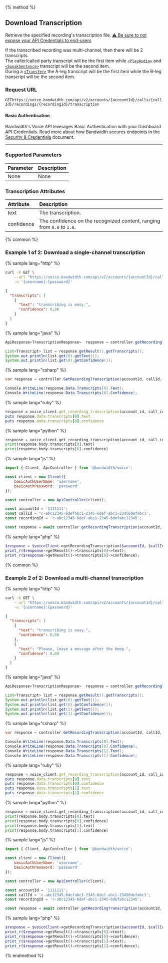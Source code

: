 {% method %}

## Download Transcription

Retrieve the specified recording's transcription file. [⚠️ Be sure to not expose your API Credentials to end-users](./about.md#caution-recordings)

If the transcribed recording was multi-channel, then there will be 2 transcripts.<br/>
The caller/called party transcript will be the first item while [`<PlayAudio>`](playAudio.md) and [`<SpeakSentence>`](speakSentence.md) transcript will be the second item.<br>
During a [`<Transfer>`](transfer.md) the A-leg transcript will be the first item while the B-leg transcript will be the second item.

### Request URL

<code class="get">GET</code>`https://voice.bandwidth.com/api/v2/accounts/{accountId}/calls/{callId}/recordings/{recordingId}/transcription`

#### Basic Authentication

Bandwidth's Voice API leverages Basic Authentication with your Dashboard API Credentials. Read more about how Bandwidth secures endpoints in the [Security & Credentials](../../../guides/accountCredentials.md) document.

---

### Supported Parameters

| Parameter | Description |
|:----------|:------------|
| None      | None        |


### Transcription Attributes

| Attribute    | Description                                                            |
|:-------------|:-----------------------------------------------------------------------|
| text         | The transcription.                                                     |
| confidence   | The confidence on the recognized content, ranging from `0.0` to `1.0`. |

{% common %}

### Example 1 of 2: Download a single-channel transcription

{% sample lang="http" %}

```bash
curl -X GET \
    --url "https://voice.bandwidth.com/api/v2/accounts/{accountId}/calls/{callId}/recordings/{recordingId}/transcription" \
    -u '{username}:{password}'
```

```json
{
  "transcripts": [
    {
      "text": "transcribing is easy.",
      "confidence": 0.98
    }
  ]
}
```

{% sample lang="java" %}

```java
ApiResponse<TranscriptionResponse>  response = controller.getRecordingTranscription(accountId, callId, recordingId);

List<Transcript> list = response.getResult().getTranscripts();
System.out.println(list.get(0).getText());
System.out.println(list.get(0).getConfidence());
```

{% sample lang="csharp" %}

```csharp
var response = controller.GetRecordingTranscription(accountId, callId, recordingId);

Console.WriteLine(response.Data.Transcripts[0].Text);
Console.WriteLine(response.Data.Transcripts[0].Confidence);
```

{% sample lang="ruby" %}

```ruby
response = voice_client.get_recording_transcription(account_id, call_id, recording_id)
puts response.data.transcripts[0].text
puts response.data.transcripts[0].confidence
```

{% sample lang="python" %}

```python
response = voice_client.get_recording_transcription(account_id, call_id, recording_id)
print(response.body.transcripts[0].text)
print(response.body.transcripts[0].confidence)
```

{% sample lang="js" %}

```js
import { Client, ApiController } from '@bandwidth/voice';

const client = new Client({
    basicAuthUserName: 'username',
    basicAuthPassword: 'password'
});

const controller = new ApiController(client);

const accountId = '1111111';
const callId = 'c-abc12345-6defabc1-2345-6def-abc1-23456defabc1';
const recordingId = 'r-abc12345-6def-abc1-2345-6defabc12345';

const response = await controller.getRecordingTranscription(accountId, callId, recordingId);
```

{% sample lang="php" %}

```php
$response = $voiceClient->getRecordingTranscription($accountId, $callId, $recordingId);
print_r($response->getResult()->transcripts[0]->text);
print_r($response->getResult()->transcripts[0]->confidence);
```

{% common %}

### Example 2 of 2: Download a multi-channel transcription

{% sample lang="http" %}

```bash
curl -X GET \
    --url "https://voice.bandwidth.com/api/v2/accounts/{accountId}/calls/{callId}/recordings/{recordingId}/transcription" \
    -u '{username}:{password}'
```

```json
{
  "transcripts": [
    {
      "text": "transcribing is easy.",
      "confidence": 0.98
    },
    {
      "text": "Please, leave a message after the beep.",
      "confidence": 0.88
    }
  ]
}
```

{% sample lang="java" %}

```java
ApiResponse<TranscriptionResponse>  response = controller.getRecordingTranscription(accountId, callId, recordingId);

List<Transcript> list = response.getResult().getTranscripts();
System.out.println(list.get(0).getText());
System.out.println(list.get(0).getConfidence());
System.out.println(list.get(1).getText());
System.out.println(list.get(1).getConfidence());
```

{% sample lang="csharp" %}

```csharp
var response = controller.GetRecordingTranscription(accountId, callId, recordingId);

Console.WriteLine(response.Data.Transcripts[0].Text);
Console.WriteLine(response.Data.Transcripts[0].Confidence);
Console.WriteLine(response.Data.Transcripts[1].Text);
Console.WriteLine(response.Data.Transcripts[1].Confidence);
```

{% sample lang="ruby" %}

```ruby
response = voice_client.get_recording_transcription(account_id, call_id, recording_id)
puts response.data.transcripts[0].text
puts response.data.transcripts[0].confidence
puts response.data.transcripts[1].text
puts response.data.transcripts[1].confidence
```

{% sample lang="python" %}

```python
response = voice_client.get_recording_transcription(account_id, call_id, recording_id)
print(response.body.transcripts[0].text)
print(response.body.transcripts[0].confidence)
print(response.body.transcripts[1].text)
print(response.body.transcripts[1].confidence)
```

{% sample lang="js" %}

```js
import { Client, ApiController } from '@bandwidth/voice';

const client = new Client({
    basicAuthUserName: 'username',
    basicAuthPassword: 'password'
});

const controller = new ApiController(client);

const accountId = '1111111';
const callId = 'c-abc12345-6defabc1-2345-6def-abc1-23456defabc1';
const recordingId = 'r-abc12345-6def-abc1-2345-6defabc12345';

const response = await controller.getRecordingTranscription(accountId, callId, recordingId);
```

{% sample lang="php" %}

```php
$response = $voiceClient->getRecordingTranscription($accountId, $callId, $recordingId);
print_r($response->getResult()->transcripts[0]->text);
print_r($response->getResult()->transcripts[0]->confidence);
print_r($response->getResult()->transcripts[1]->text);
print_r($response->getResult()->transcripts[1]->confidence);
```

{% endmethod %}
